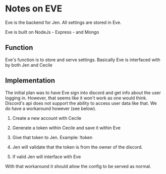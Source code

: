 # Notes on EVE

Eve is the backend for Jen.  All settings are stored in Eve.

Eve is built on NodeJs - Express - and Mongo

## Function
Eve's function is to store and serve settings.  Basically Eve is interfaced with by both Jen and Cecile

## Implementation
The initial plan was to have Eve sign into discord and get info about the user logging in.  However, that seems like it won't work as one would think.  Discord's api does not support the ability to access user data like that. We do have a workaround however (see below).

1. Create a new account with Cecile

2. Generate a token within Cecile and save it within Eve

3. Give that token to Jen.  Example: !token <token>

4. Jen will validate that the token is from the owner of the discord.

5. If valid Jen will interface with Eve

With that workaround it should allow the config to be served as normal.
